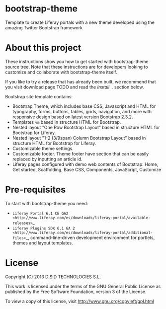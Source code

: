 bootstrap-theme
===============

Template to create Liferay portals with a new theme developed using the amazing Twitter Bootstrap framework

About this project
==================

These instructions show you how to get started with bootstrap-theme source tree. Note that these instructions are for developers looking to customize and collaborate with bootstrap-theme itself.

If you like to try a release that has already been built, we recommend that you visit download page TODO and read the *Install ..* section below.

Bootstrap site template contains:

* Bootstrap Theme, which includes base CSS, Javascript and HTML for typography, forms, buttons, tables, grids, navigation, and more with responsive design based on latest version Bootstrap 2.3.2.
* Templates `vm` based in structure HTML for Bootstrap.
* Nested layout "One Row Bootstrap Layout" based in structure HTML for Bootstrap for Liferay.
* Nested layout "1-2 (3/9span) Column Bootstrap Layout" based in structure HTML for Bootstrap for Liferay.
* Customizable theme settings.
* Customizable footer. Theme footer have section that can be easily replaced by inputting an article id.
* Liferay pages configured with demo web contents of Bootstrap: Home, Get started, Scaffolding, Base CSS, Components, JavaScript, Customize

Pre-requisites
==============

To start with bootstrap-theme you need:

* `Liferay Portal 6.1 CE GA2 <http://www.liferay.com/es/downloads/liferay-portal/available-releases>`_
* `Liferay Plugins SDK 6.1 GA 2 <http://www.liferay.com/es/downloads/liferay-portal/additional-files>`_, command-line-driven development environment for portlets, themes and layout templates.

License
=======

Copyright (C) 2013 DISID TECHNOLOGIES S.L.

This work is licensed under the terms of the GNU General Public License as published by the Free Software Foundation, version 3 of the License.

To view a copy of this license, visit http://www.gnu.org/copyleft/gpl.html

